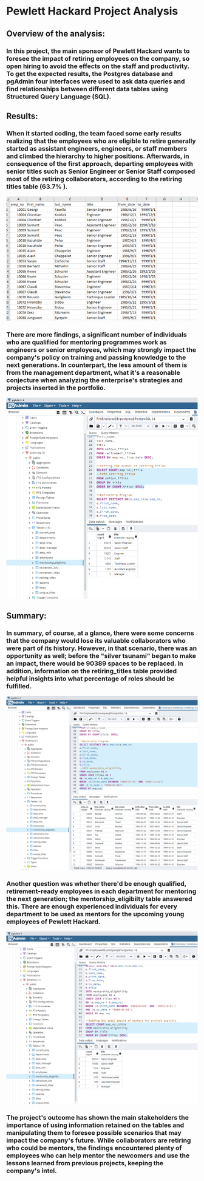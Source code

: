 # Pewlett Hackard Project Analysis

## Overview of the analysis:
### In this project, the main sponsor of Pewlett Hackard wants to foresee the impact of retiring employees on the company, so open hiring to avoid the effects on the staff and productivity. To get the expected results, the Postgres database and pgAdmin four interfaces were used to ask data queries and find relationships between different data tables using Structured Query Language (SQL).

## Results:
### When it started coding, the team faced some early results realizing that the employees who are eligible to retire generally started as assistant engineers, engineers, or staff members and climbed the hierarchy to higher positions. Afterwards, in consequence of the first approach, departing employees with senior titles such as Senior Engineer or Senior Staff composed most of the retiring collaborators, according to the retiring titles table (63.7% ).

![](Pewlett-Hackard-Analysis/Images/fig_01.png)

### There are more findings, a significant number of individuals who are qualified for mentoring programmes work as engineers or senior employees, which may strongly impact the company's policy on training and passing knowledge to the next generations. In counterpart, the less amount of them is from the management department, what it's a reasonable conjecture when analyzing the enterprise's strategies and projects inserted in the portfolio.

![](Pewlett-Hackard-Analysis/Images/fig_03.png)

## Summary:
### In summary, of course, at a glance, there were some concerns that the company would lose its valuable collaborators who were part of its history. However,  in that scenario, there was an opportunity as well; before the "silver tsunami" began to make an impact, there would be 90389 spaces to be replaced. In addition, information on the retiring_titles table provided helpful insights into what percentage of roles should be fulfilled.

![](Pewlett-Hackard-Analysis/Images/fig_02.png)

### Another question was whether there'd be enough qualified, retirement-ready employees in each department for mentoring the next generation; the mentorship_eligibilty table answered this. There are enough experienced individuals for every department to be used as mentors for the upcoming young employees of Pewlett Hackard.

![](Pewlett-Hackard-Analysis/Images/fig_04.png)

### The project's outcome has shown the main stakeholders the importance of using information retained on the tables and manipulating them to foresee possible scenarios that may impact the company's future. While collaborators are retiring who could be mentors, the findings encountered plenty of employees who can help mentor the newcomers and use the lessons learned from previous projects, keeping the company's intel.
